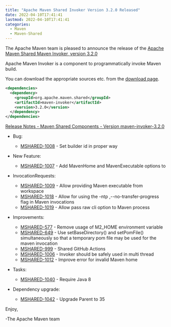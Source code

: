 ```yaml
---
title: "Apache Maven Shared Invoker Version 3.2.0 Released"
date: 2022-04-10T17:41:41
lastmod: 2022-04-10T17:41:41
categories:
  - Maven
  - Maven-Shared
---
```

The Apache Maven team is pleased to announce the release of the 
[Apache Maven Shared Maven Invoker, version 3.2.0](https://maven.apache.org/shared/maven-invoker/)

Apache Maven Invoker is a component to programmatically invoke Maven build.

You can download the appropriate sources etc. from the 
[download page](https://maven.apache.org/shared/maven-invoker/download.cgi).


```xml
<dependencies>
  <dependency>
    <groupId>org.apache.maven.shared</groupId>
    <artifactId>maven-invoker</artifactId>
    <version>3.2.0</version>
  </dependency>
</dependencies>
```

<!-- more -->

[Release Notes - Maven Shared Components - Version maven-invoker-3.2.0](https://issues.apache.org/jira/secure/ReleaseNote.jspa?version=12349685&styleName=Text&projectId=12317922)


* Bug:
 
  * [MSHARED-1008](https://issues.apache.org/jira/browse/MSHARED-1008) - Set builder id in proper way

* New Feature:
 
  * [MSHARED-1007](https://issues.apache.org/jira/browse/MSHARED-1007) - Add MavenHome and MavenExecutable options to
 
* InvocationRequests:

  * [MSHARED-1009](https://issues.apache.org/jira/browse/MSHARED-1009) - Allow providing Maven executable from workspace
  * [MSHARED-1018](https://issues.apache.org/jira/browse/MSHARED-1018) - Allow for using the -ntp ,--no-transfer-progress flag in Maven invocations
  * [MSHARED-1019](https://issues.apache.org/jira/browse/MSHARED-1019) - Allow pass raw cli option to Maven process

* Improvements:
 
  * [MSHARED-577](https://issues.apache.org/jira/browse/MSHARED-577) - Remove usage of M2_HOME environment variable
  * [MSHARED-649](https://issues.apache.org/jira/browse/MSHARED-649) - Use setBaseDirectory() and setPomFile() simultaneously so that a temporary pom file may be used for the maven invocation
  * [MSHARED-999](https://issues.apache.org/jira/browse/MSHARED-999) - Shared GitHub Actions
  * [MSHARED-1006](https://issues.apache.org/jira/browse/MSHARED-1006) - Invoker should be safely used in multi thread
  * [MSHARED-1012](https://issues.apache.org/jira/browse/MSHARED-1012) - Improve error for invalid Maven home

* Tasks:
 
  * [MSHARED-1040](https://issues.apache.org/jira/browse/MSHARED-1040) - Require Java 8

* Dependency upgrade:
 
  * [MSHARED-1042](https://issues.apache.org/jira/browse/MSHARED-1042) - Upgrade Parent to 35


Enjoy,

-The Apache Maven team 
